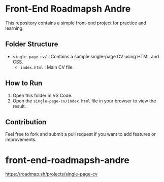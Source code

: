 
# Front-End Roadmapsh Andre

This repository contains a simple front-end project for practice and learning.

## Folder Structure

- `single-page-cv/` : Contains a sample single-page CV using HTML and CSS.
	- `index.html` : Main CV file.

## How to Run

1. Open this folder in VS Code.
2. Open the `single-page-cv/index.html` file in your browser to view the result.

## Contribution

Feel free to fork and submit a pull request if you want to add features or improvements.
# front-end-roadmapsh-andre
https://roadmap.sh/projects/single-page-cv
